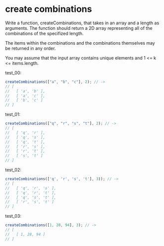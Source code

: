 # create combinations

Write a function, createCombinations, that takes in an array and a length as arguments. The function should return a 2D array representing all of the combinations of the specifized length.

The items within the combinations and the combinations themselves may be returned in any order.

You may assume that the input array contains unique elements and 1 <= k <= items.length.

test_00:
```js
createCombinations(["a", "b", "c"], 2); // ->
// [
//   [ 'a', 'b' ],
//   [ 'a', 'c' ],
//   [ 'b', 'c' ]
// ]
```

test_01:
```js
createCombinations(["q", "r", "s", "t"], 2); // ->
// [
//   [ 'q', 'r' ],
//   [ 'q', 's' ],
//   [ 'q', 't' ],
//   [ 'r', 's' ],
//   [ 'r', 't' ],
//   [ 's', 't' ]
// ]
```

test_02:
```js
createCombinations(['q', 'r', 's', 't'], 3)); // ->
// [
//   [ 'q', 'r', 's' ],
//   [ 'q', 'r', 't' ],
//   [ 'q', 's', 't' ],
//   [ 'r', 's', 't' ]
// ]
```

test_03:
```js
createCombinations([1, 28, 94], 3); // ->
// [
//   [ 1, 28, 94 ]
// ]
```
